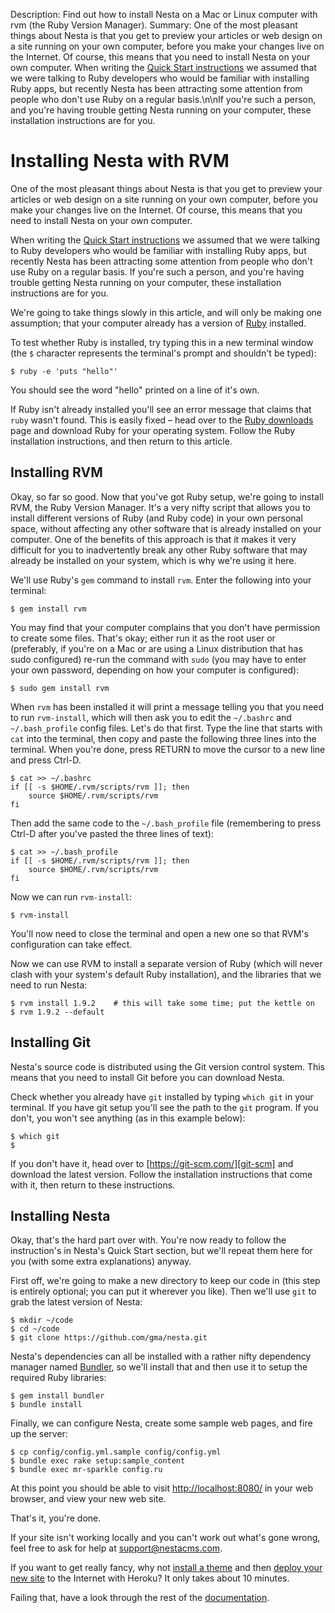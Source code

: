Description: Find out how to install Nesta on a Mac or Linux computer with rvm (the Ruby Version Manager).
Summary: One of the most pleasant things about Nesta is that you get to preview your articles or web design on a site running on your own computer, before you make your changes live on the Internet. Of course, this means that you need to install Nesta on your own computer. When writing the [Quick Start instructions](/nesta#quick_start) we assumed that we were talking to Ruby developers who would be familiar with installing Ruby apps, but recently Nesta has been attracting some attention from people who don't use Ruby on a regular basis.\n\nIf you're such a person, and you're having trouble getting Nesta running on your computer, these installation instructions are for you.

# Installing Nesta with RVM

One of the most pleasant things about Nesta is that you get to preview
your articles or web design on a site running on your own computer,
before you make your changes live on the Internet. Of course, this
means that you need to install Nesta on your own computer.

When writing the [Quick Start instructions](quick-start) we assumed that
we were talking to Ruby developers who would be familiar with installing
Ruby apps, but recently Nesta has been attracting some attention from
people who don't use Ruby on a regular basis. If you're such a person,
and you're having trouble getting Nesta running on your computer, these
installation instructions are for you.

We're going to take things slowly in this article, and will only be
making one assumption; that your computer already has a version of
[Ruby](https://www.ruby-lang.org/) installed.

To test whether Ruby is installed, try typing this in a new terminal
window (the `$` character represents the terminal's prompt and shouldn't
be typed):

    $ ruby -e 'puts "hello"'

You should see the word "hello" printed on a line of it's own.

If Ruby isn't already installed you'll see an error message that claims
that `ruby` wasn't found. This is easily fixed &ndash; head over to the
[Ruby downloads](https://www.ruby-lang.org/en/downloads/) page and
download Ruby for your operating system. Follow the Ruby installation
instructions, and then return to this article.

## Installing RVM

Okay, so far so good. Now that you've got Ruby setup, we're going to
install RVM, the Ruby Version Manager. It's a very nifty script that
allows you to install different versions of Ruby (and Ruby code) in your
own personal space, without affecting any other software that is already
installed on your computer. One of the benefits of this approach is that
it makes it very difficult for you to inadvertently break any other Ruby
software that may already be installed on your system, which is why
we're using it here.

We'll use Ruby's `gem` command to install `rvm`. Enter the following
into your terminal:

    $ gem install rvm
    
You may find that your computer complains that you don't have permission
to create some files. That's okay; either run it as the root user or
(preferably, if you're on a Mac or are using a Linux distribution that
has sudo configured) re-run the command with `sudo` (you may have to
enter your own password, depending on how your computer is configured):

    $ sudo gem install rvm

When `rvm` has been installed it will print a message telling you that
you need to run `rvm-install`, which will then ask you to edit the
`~/.bashrc` and `~/.bash_profile` config files. Let's do that first.
Type the line that starts with `cat` into the terminal, then copy and
paste the following three lines into the terminal. When you're done,
press RETURN to move the cursor to a new line and press Ctrl-D.

    $ cat >> ~/.bashrc
    if [[ -s $HOME/.rvm/scripts/rvm ]]; then
        source $HOME/.rvm/scripts/rvm
    fi

Then add the same code to the `~/.bash_profile` file (remembering to
press Ctrl-D after you've pasted the three lines of text):

    $ cat >> ~/.bash_profile
    if [[ -s $HOME/.rvm/scripts/rvm ]]; then
        source $HOME/.rvm/scripts/rvm
    fi

Now we can run `rvm-install`:

    $ rvm-install

You'll now need to close the terminal and open a new one so that RVM's
configuration can take effect.

Now we can use RVM to install a separate version of Ruby (which will
never clash with your system's default Ruby installation), and the
libraries that we need to run Nesta:

    $ rvm install 1.9.2    # this will take some time; put the kettle on
    $ rvm 1.9.2 --default

## Installing Git

Nesta's source code is distributed using the Git version control system.
This means that you need to install Git before you can download Nesta.

Check whether you already have `git` installed by typing `which git` in
your terminal. If you have git setup you'll see the path to the `git`
program. If you don't, you won't see anything (as in this example
below):

    $ which git
    $

If you don't have it, head over to [https://git-scm.com/][git-scm] and
download the latest version. Follow the installation instructions that
come with it, then return to these instructions.

[git-scm]: https://git-scm.com/

## Installing Nesta

Okay, that's the hard part over with. You're now ready to follow the
instruction's in Nesta's Quick Start section, but we'll repeat them here
for you (with some extra explanations) anyway.

First off, we're going to make a new directory to keep our code in (this
step is entirely optional; you can put it wherever you like). Then we'll
use `git` to grab the latest version of Nesta:

    $ mkdir ~/code
    $ cd ~/code
    $ git clone https://github.com/gma/nesta.git

Nesta's dependencies can all be installed with a rather nifty dependency
manager named [Bundler](https://bundler.io), so we'll install that and
then use it to setup the required Ruby libraries:

    $ gem install bundler
    $ bundle install

Finally, we can configure Nesta, create some sample web pages, and fire
up the server:

    $ cp config/config.yml.sample config/config.yml
    $ bundle exec rake setup:sample_content
    $ bundle exec mr-sparkle config.ru

At this point you should be able to visit
[http://localhost:8080/](http://localhost:8080/) in your web browser,
and view your new web site.

That's it, you're done.

If your site isn't working locally and you can't work out what's gone
wrong, feel free to ask for help at <support@nestacms.com>.

If you want to get really fancy, why not [install a theme](design/theme)
and then [deploy your new site](deployment/heroku) to the Internet with
Heroku? It only takes about 10 minutes.

Failing that, have a look through the rest of the [documentation](/docs).
